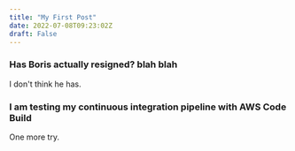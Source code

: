 ```yaml
---
title: "My First Post"
date: 2022-07-08T09:23:02Z
draft: False
---
```


### Has Boris actually resigned? blah blah

I don't think he has.

### I am testing my continuous integration pipeline with AWS Code Build

One more try.
